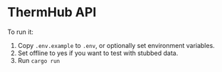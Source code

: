 # ThermHub API

To run it:
1. Copy `.env.example` to `.env`, or optionally set environment variables.
2. Set offline to yes if you want to test with stubbed data.
3. Run `cargo run`
